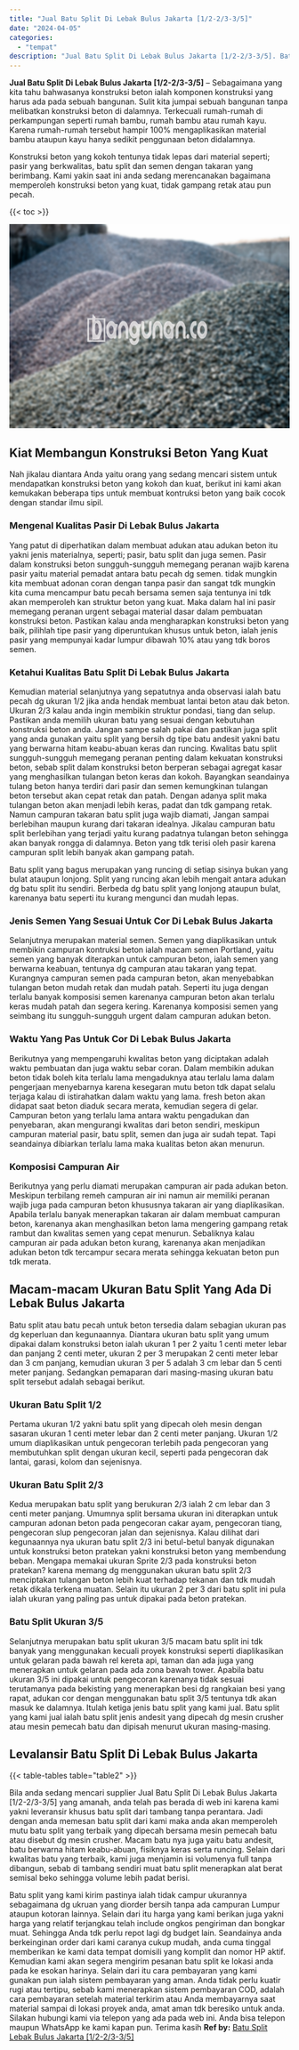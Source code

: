 ```yaml
---
title: "Jual Batu Split Di Lebak Bulus Jakarta [1/2-2/3-3/5]"
date: "2024-04-05"
categories: 
  - "tempat"
description: "Jual Batu Split Di Lebak Bulus Jakarta [1/2-2/3-3/5]. Batu split yang kami kirim pastinya ialah tidak campur ukurannya sebagaimana dg ukruan yang diorder ber..."
---
```


**Jual Batu Split Di Lebak Bulus Jakarta \[1/2-2/3-3/5\]** – Sebagaimana yang kita tahu bahwasanya konstruksi beton ialah komponen konstruksi yang harus ada pada sebuah bangunan. Sulit kita jumpai sebuah bangunan tanpa melibatkan konstruksi beton di dalamnya. Terkecuali rumah-rumah di perkampungan seperti rumah bambu, rumah bambu atau rumah kayu. Karena rumah-rumah tersebut hampir 100% mengaplikasikan material bambu ataupun kayu hanya sedikit penggunaan beton didalamnya.

Konstruksi beton yang kokoh tentunya tidak lepas dari material seperti; pasir yang berkwalitas, batu split dan semen dengan takaran yang berimbang. Kami yakin saat ini anda sedang merencanakan bagaimana memperoleh konstruksi beton yang kuat, tidak gampang retak atau pun pecah.

{{< toc >}}

![Jual Batu Split Di Lebak Bulus Jakarta [1/2-2/3-3/5]](/images/jual-batu-split-15.png)

## Kiat Membangun Konstruksi Beton Yang Kuat

Nah jikalau diantara Anda yaitu orang yang sedang mencari sistem untuk mendapatkan konstruksi beton yang kokoh dan kuat, berikut ini kami akan kemukakan beberapa tips untuk membuat kontruksi beton yang baik cocok dengan standar ilmu sipil.

### Mengenal Kualitas Pasir Di Lebak Bulus Jakarta

Yang patut di diperhatikan dalam membuat adukan atau adukan beton itu yakni jenis materialnya, seperti; pasir, batu split dan juga semen. Pasir dalam konstruksi beton sungguh-sungguh memegang peranan wajib karena pasir yaitu material pemadat antara batu pecah dg semen. tidak mungkin kita membuat adonan coran dengan tanpa pasir dan sangat tdk mungkin kita cuma mencampur batu pecah bersama semen saja tentunya ini tdk akan memperoleh kan struktur beton yang kuat. Maka dalam hal ini pasir memegang peranan urgent sebagai material dasar dalam pembuatan konstruksi beton. Pastikan kalau anda mengharapkan konstruksi beton yang baik, pilihlah tipe pasir yang diperuntukan khusus untuk beton, ialah jenis pasir yang mempunyai kadar lumpur dibawah 10% atau yang tdk boros semen.

### Ketahui Kualitas Batu Split Di Lebak Bulus Jakarta

Kemudian material selanjutnya yang sepatutnya anda observasi ialah batu pecah dg ukuran 1/2 jika anda hendak membuat lantai beton atau dak beton. Ukuran 2/3 kalau anda ingin membikin struktur pondasi, tiang dan selup. Pastikan anda memilih ukuran batu yang sesuai dengan kebutuhan konstruksi beton anda. Jangan sampe salah pakai dan pastikan juga split yang anda gunakan yaitu split yang bersih dg tipe batu andesit yakni batu yang berwarna hitam keabu-abuan keras dan runcing. Kwalitas batu split sungguh-sungguh memegang peranan penting dalam kekuatan konstruksi beton, sebab split dalam konstruksi beton berperan sebagai agregat kasar yang menghasilkan tulangan beton keras dan kokoh. Bayangkan seandainya tulang beton hanya terdiri dari pasir dan semen kemungkinan tulangan beton tersebut akan cepat retak dan patah. Dengan adanya split maka tulangan beton akan menjadi lebih keras, padat dan tdk gampang retak. Namun campuran takaran batu split juga wajib diamati, Jangan sampai berlebihan maupun kurang dari takaran idealnya. Jikalau campuran batu split berlebihan yang terjadi yaitu kurang padatnya tulangan beton sehingga akan banyak rongga di dalamnya. Beton yang tdk terisi oleh pasir karena campuran split lebih banyak akan gampang patah.

Batu split yang bagus merupakan yang runcing di setiap sisinya bukan yang bulat ataupun lonjong. Split yang runcing akan lebih mengait antara adukan dg batu split itu sendiri. Berbeda dg batu split yang lonjong ataupun bulat, karenanya batu seperti itu kurang mengunci dan mudah lepas.

### Jenis Semen Yang Sesuai Untuk Cor Di Lebak Bulus Jakarta

Selanjutnya merupakan material semen. Semen yang diaplikasikan untuk membikin campuran kontruksi beton ialah macam semen Portland, yaitu semen yang banyak diterapkan untuk campuran beton, ialah semen yang berwarna keabuan, tentunya dg campuran atau takaran yang tepat. Kurangnya campuran semen pada campuran beton, akan menyebabkan tulangan beton mudah retak dan mudah patah. Seperti itu juga dengan terlalu banyak komposisi semen karenanya campuran beton akan terlalu keras mudah patah dan segera kering. Karenanya komposisi semen yang seimbang itu sungguh-sungguh urgent dalam campuran adukan beton.

### Waktu Yang Pas Untuk Cor Di Lebak Bulus Jakarta

Berikutnya yang mempengaruhi kwalitas beton yang diciptakan adalah waktu pembuatan dan juga waktu sebar coran. Dalam membikin adukan beton tidak boleh kita terlalu lama mengaduknya atau terlalu lama dalam pengerjaan menyebarnya karena kesegaran mutu beton tdk dapat selalu terjaga kalau di istirahatkan dalam waktu yang lama. fresh beton akan didapat saat beton diaduk secara merata, kemudian segera di gelar. Campuran beton yang terlalu lama antara waktu pengadukan dan penyebaran, akan mengurangi kwalitas dari beton sendiri, meskipun campuran material pasir, batu split, semen dan juga air sudah tepat. Tapi seandainya dibiarkan terlalu lama maka kualitas beton akan menurun.

### Komposisi Campuran Air

Berikutnya yang perlu diamati merupakan campuran air pada adukan beton. Meskipun terbilang remeh campuran air ini namun air memiliki peranan wajib juga pada campuran beton khususnya takaran air yang diaplikasikan. Apabila terlalu banyak menerapkan takaran air dalam membuat campuran beton, karenanya akan menghasilkan beton lama mengering gampang retak rambut dan kwalitas semen yang cepat menurun. Sebaliknya kalau campuran air pada adukan beton kurang, karenanya akan menjadikan adukan beton tdk tercampur secara merata sehingga kekuatan beton pun tdk merata.

## Macam-macam Ukuran Batu Split Yang Ada Di Lebak Bulus Jakarta

Batu split atau batu pecah untuk beton tersedia dalam sebagian ukuran pas dg keperluan dan kegunaannya. Diantara ukuran batu split yang umum dipakai dalam konstruksi beton ialah ukuran 1 per 2 yaitu 1 centi meter lebar dan panjang 2 centi meter, ukuran 2 per 3 merupakan 2 centi meter lebar dan 3 cm panjang, kemudian ukuran 3 per 5 adalah 3 cm lebar dan 5 centi meter panjang. Sedangkan pemaparan dari masing-masing ukuran batu split tersebut adalah sebagai berikut.

### Ukuran Batu Split 1/2

Pertama ukuran 1/2 yakni batu split yang dipecah oleh mesin dengan sasaran ukuran 1 centi meter lebar dan 2 centi meter panjang. Ukuran 1/2 umum diaplikasikan untuk pengecoran terlebih pada pengecoran yang membutuhkan split dengan ukuran kecil, seperti pada pengecoran dak lantai, garasi, kolom dan sejenisnya.

### Ukuran Batu Split 2/3

Kedua merupakan batu split yang berukuran 2/3 ialah 2 cm lebar dan 3 centi meter panjang. Umumnya split bersama ukuran ini diterapkan untuk campuran adonan beton pada pengecoran cakar ayam, pengecoran tiang, pengecoran slup pengecoran jalan dan sejenisnya. Kalau dilihat dari kegunaannya nya ukuran batu split 2/3 ini betul-betul banyak digunakan untuk konstruksi beton pratekan yakni konstruksi beton yang membendung beban. Mengapa memakai ukuran Sprite 2/3 pada konstruksi beton pratekan? karena memang dg menggunakan ukuran batu split 2/3 menciptakan tulangan beton lebih kuat terhadap tekanan dan tdk mudah retak dikala terkena muatan. Selain itu ukuran 2 per 3 dari batu split ini pula ialah ukuran yang paling pas untuk dipakai pada beton pratekan.

### Batu Split Ukuran 3/5

Selanjutnya merupakan batu split ukuran 3/5 macam batu split ini tdk banyak yang menggunakan kecuali proyek konstruksi seperti diaplikasikan untuk gelaran pada bawah rel kereta api, taman dan ada juga yang menerapkan untuk gelaran pada ada zona bawah tower. Apabila batu ukuran 3/5 ini dipakai untuk pengecoran karenanya tidak sesuai terutamanya pada bekisting yang menerapkan besi dg rangkaian besi yang rapat, adukan cor dengan menggunakan batu split 3/5 tentunya tdk akan masuk ke dalamnya. Itulah ketiga jenis batu split yang kami jual. Batu split yang kami jual ialah batu split jenis andesit yang dipecah dg mesin crusher atau mesin pemecah batu dan dipisah menurut ukuran masing-masing.

## Levalansir Batu Split Di Lebak Bulus Jakarta

{{< table-tables table="table2" >}}

Bila anda sedang mencari supplier Jual Batu Split Di Lebak Bulus Jakarta \[1/2-2/3-3/5\] yang amanah, anda telah pas berada di web ini karena kami yakni leveransir khusus batu split dari tambang tanpa perantara. Jadi dengan anda memesan batu split dari kami maka anda akan memperoleh mutu batu split yang terbaik yang dipecah bersama mesin pemecah batu atau disebut dg mesin crusher. Macam batu nya juga yaitu batu andesit, batu berwarna hitam keabu-abuan, fisiknya keras serta runcing. Selain dari kwalitas batu yang terbaik, kami juga menjamin isi volumenya full tanpa dibangun, sebab di tambang sendiri muat batu split menerapkan alat berat semisal beko sehingga volume lebih padat berisi.

Batu split yang kami kirim pastinya ialah tidak campur ukurannya sebagaimana dg ukruan yang diorder bersih tanpa ada campuran Lumpur ataupun kotoran lainnya. Selain dari itu harga yang kami berikan juga yakni harga yang relatif terjangkau telah include ongkos pengiriman dan bongkar muat. Sehingga Anda tdk perlu repot lagi dg budget lain. Seandainya anda berkeinginan order dari kami caranya cukup mudah, anda cuma tinggal memberikan ke kami data tempat domisili yang komplit dan nomor HP aktif. Kemudian kami akan segera mengirim pesanan batu split ke lokasi anda pada ke esokan harinya. Selain dari itu cara pembayaran yang kami gunakan pun ialah sistem pembayaran yang aman. Anda tidak perlu kuatir rugi atau tertipu, sebab kami menerapkan sistem pembayaran COD, adalah cara pembayaran setelah material terkirim atau Anda membayarnya saat material sampai di lokasi proyek anda, amat aman tdk beresiko untuk anda. Silakan hubungi kami via telepon yang ada pada web ini. Anda bisa telepon maupun WhatsApp ke kami kapan pun. Terima kasih
**Ref by:** [Batu Split Lebak Bulus Jakarta [1/2-2/3-3/5]](https://id.wikipedia.org/wiki/Batu)
